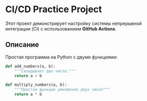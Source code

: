 # CI/CD Practice Project

Этот проект демонстрирует настройку системы непрерывной интеграции (CI) с использованием **GitHub Actions**.

## Описание

Простая программа на Python с двумя функциями:

```python
def add_numbers(a, b):
    """Складывает два числа."""
    return a + b

def multiply_numbers(a, b):
    """Простая функция умножения двух чисел"""
    return a * b

